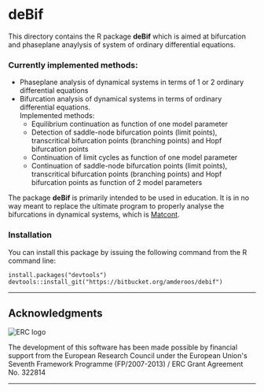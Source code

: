# deBif

This directory contains the R package **deBif** which is aimed at bifurcation and phaseplane anaylysis of system of ordinary differential equations.

### Currently implemented methods:

* Phaseplane analysis of dynamical systems in terms of 1 or 2 ordinary differential equations
* Bifurcation analysis of dynamical systems in terms of ordinary differential equations.  
  Implemented methods:
    - Equilibrium continuation as function of one model parameter
    - Detection of saddle-node bifurcation points (limit points), transcritical bifurcation points (branching points) and Hopf bifurcation points
    - Continuation of limit cycles as function of one model parameter
    - Continuation of saddle-node bifurcation points (limit points), transcritical bifurcation points (branching points) and Hopf bifurcation points as function of 2 model parameters

The package **deBif** is primarily intended to be used in education. It is in no way meant to replace the ultimate program to properly analyse the bifurcations in dynamical systems, which is [Matcont](https://sourceforge.net/projects/matcont/). 

### Installation

You can install this package by issuing the following command from the R command line:
```
install.packages("devtools")
devtools::install_git("https://bitbucket.org/amderoos/debif")
```

----

## Acknowledgments

![ERC logo](https://staff.fnwi.uva.nl/a.m.deroos/PSPManalysis/files/logo-erc-2.png)

The development of this software has been made possible by financial support from the European Research Council under the European Union's Seventh Framework Programme (FP/2007-2013) / ERC Grant Agreement No. 322814

*****
